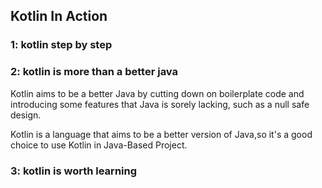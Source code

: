 ##   Kotlin In Action
###  1:  kotlin step by step

###  2:  kotlin is more than a better java

Kotlin aims to be a better Java by cutting down on boilerplate code and introducing some features that Java is sorely lacking, such as a null safe design.

Kotlin is a language that aims to be a better version of Java,so it's a good choice to use Kotlin in Java-Based Project.

###  3:  kotlin is worth learning
